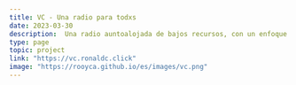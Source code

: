 ```yaml
---
title: VC - Una radio para todxs
date: 2023-03-30
description:  Una radio auntoalojada de bajos recursos, con un enfoque en la música y la cultura libre. Ven, acompañanos a escuchar y compartir música.
type: page
topic: project
link: "https://vc.ronaldc.click"
image: "https://rooyca.github.io/es/images/vc.png"
---
```


